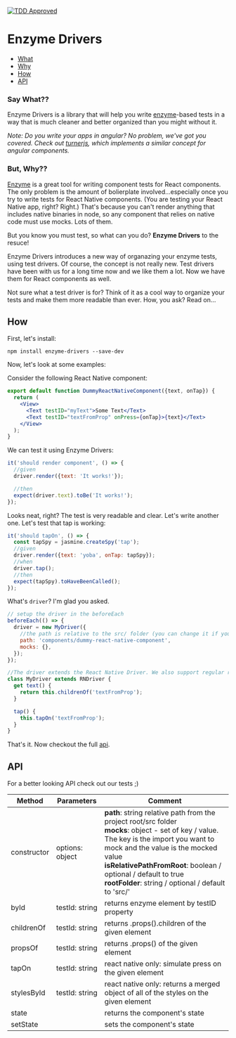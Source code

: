 [![TDD Approved](https://img.shields.io/badge/TDD-Approved-green.svg)]()
# Enzyme Drivers

* [What](#say-what)
* [Why](#but-why)
* [How](#how)
* [API](#api)

### Say What??

Enzyme Drivers is a library that will help you write [enzyme](https://github.com/airbnb/enzyme)-based tests in a way that is much cleaner and better organized than you might without it.

*Note: Do you write your apps in angular? No problem, we've got you covered. Check out [turnerjs](https://github.com/wix/turnerjs), which implements a similar concept for angular components.*

### But, Why??

[Enzyme](https://github.com/airbnb/enzyme) is a great tool for writing component tests for React components. The only problem is the amount of bolierplate involved...especially once you try to write tests for React Native components. (You are testing your React Native app, right? Right.) That's because you can't render anything that includes native binaries in node, so any component that relies on native code must use mocks. Lots of them.

But you know you must test, so what can you do? **Enzyme Drivers** to the resuce!

Enzyme Drivers introduces a new way of organazing your enzyme tests, using test drivers. Of course, the concept is not really new. Test drivers have been with us for a long time now and we like them a lot. Now we have them for React components as well.

Not sure what a test driver is for? Think of it as a cool way to organize your tests and make them more readable than ever. How, you ask? Read on...

## How

First, let's install:
```shell
npm install enzyme-drivers --save-dev
```

Now, let's look at some examples:

Consider the following React Native component:
```jsx
export default function DummyReactNativeComponent({text, onTap}) {
  return (
    <View>
      <Text testID="myText">Some Text</Text>
      <Text testID="textFromProp" onPress={onTap}>{text}</Text>
    </View>
  );
}
```

We can test it using Enzyme Drivers:

```jsx
it('should render component', () => {
  //given
  driver.render({text: 'It works!'});

  //then
  expect(driver.text).toBe('It works!');
});
```

Looks neat, right? The test is very readable and clear. Let's write another one. Let's test that tap is working:

```jsx
it('should tapOn', () => {
  const tapSpy = jasmine.createSpy('tap');
  //given
  driver.render({text: 'yoba', onTap: tapSpy});
  //when
  driver.tap();
  //then
  expect(tapSpy).toHaveBeenCalled();
});
```

What's `driver`? I'm glad you asked.

```jsx
// setup the driver in the beforeEach
beforeEach(() => {
  driver = new MyDriver({
    //the path is relative to the src/ folder (you can change it if you need. see api section)
    path: 'components/dummy-react-native-component',
    mocks: {},
  });
});

//The driver extends the React Native Driver. We also support regular react with BaseDriver
class MyDriver extends RNDriver {
  get text() {
    return this.childrenOf('textFromProp');
  }

  tap() {
    this.tapOn('textFromProp');
  }
}
```

That's it. Now checkout the full [api](#api).

## API

For a better looking API check out our tests ;)


| Method      | Parameters      | Comment                                                                                                                                                                                                                                                                                                                                                     |
|-------------|-----------------|-------------------------------------------------------------------------------------------------------------------------------------------------------------------------------------------------------------------------------------------------------------------------------------------------------------------------------------------------------------|
| constructor | options: object | **path**: string relative path from the project root/src folder <br> **mocks**: object - set of key / value.<br> The key is the import you want to mock and the value is the mocked value<br> **isRelativePathFromRoot**: boolean / optional / default to true<br> **rootFolder**: string / optional / default to 'src/' |
| byId        | testId: string  | returns enzyme element by testID property                                                                                                                                                                                                                                                                                                                   |
| childrenOf  | testId: string  | returns .props().children of the given element                                                                                                                                                                                                                                                                                                              |
| propsOf     | testId: string  | returns .props() of the given element                                                                                                                                                                                                                                                                                                                       |
| tapOn       | testId: string  | react native only: simulate press on the given element                                                                                                                                                                                                                                                                                                      |
| stylesById  | testId: string  | react native only: returns a merged object of all of the styles on the given element                                                                                                                                                                                                                                                                        |
| state       |                 | returns the component's state                                                                                                                                                                                                                                                                      |
| setState    |                 | sets the component's state                                                                                                                                                                                                                                                                      |











